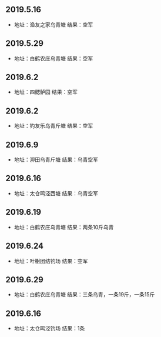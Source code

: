 ## 2019.5.16       
* 地址：渔友之家乌青塘               结果：空军     

## 2019.5.29       
* 地址：白鹤农庄乌青塘               结果：空军     

## 2019.6.2      
* 地址：四鳃鲈园                     结果：空军 

## 2019.6.2      
* 地址：钓友乐乌青斤塘               结果：空军 

## 2019.6.9      
* 地址：泖田乌青斤塘               结果：乌青空军 

## 2019.6.16      
* 地址：太仓鸣泾西塘               结果：乌青空军 

## 2019.6.19       
* 地址：白鹤农庄乌青塘               结果：两条10斤乌青     

## 2019.6.24      
* 地址：叶榭团结钓场               结果：空军     

## 2019.6.29      
* 地址：白鹤农庄乌青塘               结果：三条乌青，一条19斤，一条15斤     

## 2019.6.16      
* 地址：太仓鸣泾钓场               结果：1条 
